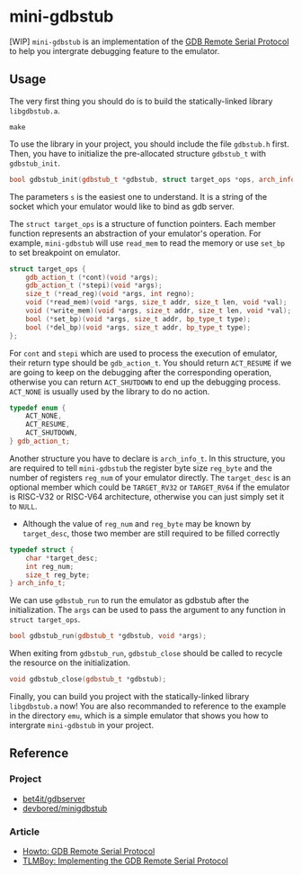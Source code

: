 # mini-gdbstub

[WIP] `mini-gdbstub` is an implementation of the
[GDB Remote Serial Protocol](https://sourceware.org/gdb/onlinedocs/gdb/Remote-Protocol.html)
to help you intergrate debugging feature to the emulator.

## Usage

The very first thing you should do is to build the statically-linked library `libgdbstub.a`.
```
make
```

To use the library in your project, you should include the file `gdbstub.h` first.
Then, you have to initialize the pre-allocated structure `gdbstub_t` with `gdbstub_init`.

```cpp
bool gdbstub_init(gdbstub_t *gdbstub, struct target_ops *ops, arch_info_t arch, char *s);
```

The parameters `s` is the easiest one to understand. It is a string of the socket
which your emulator would like to bind as gdb server.

The `struct target_ops` is a structure of function pointers. Each member function represents an
abstraction of your emulator's operation. For example, `mini-gdbstub` will use `read_mem` to
read the memory or use `set_bp` to set breakpoint on emulator.

```cpp
struct target_ops {
    gdb_action_t (*cont)(void *args);
    gdb_action_t (*stepi)(void *args);
    size_t (*read_reg)(void *args, int regno);
    void (*read_mem)(void *args, size_t addr, size_t len, void *val);
    void (*write_mem)(void *args, size_t addr, size_t len, void *val);
    bool (*set_bp)(void *args, size_t addr, bp_type_t type);
    bool (*del_bp)(void *args, size_t addr, bp_type_t type);
};
```

For `cont` and `stepi` which are used to process the execution of emulator, their return type
should be `gdb_action_t`. You should return `ACT_RESUME` if we are going to keep on the
debugging after the corresponding operation, otherwise you can return `ACT_SHUTDOWN` to end
up the debugging process. `ACT_NONE` is usually used by the library to do no action.

```cpp
typedef enum {
    ACT_NONE,
    ACT_RESUME,
    ACT_SHUTDOWN,
} gdb_action_t;
```

Another structure you have to declare is `arch_info_t`. In this structure, you are required
to tell `mini-gdbstub` the register byte size `reg_byte` and the number of registers `reg_num`
of your emulator directly. The `target_desc` is an optional member which could be
`TARGET_RV32` or `TARGET_RV64` if the emulator is RISC-V32 or RISC-V64 architecture, otherwise
you can just simply set it to `NULL`.
* Although the value of `reg_num` and `reg_byte` may be known by `target_desc`, those
two member are still required to be filled correctly

```cpp
typedef struct {
    char *target_desc;
    int reg_num;
    size_t reg_byte;
} arch_info_t;
```

We can use `gdbstub_run` to run the emulator as gdbstub after the initialization. The `args`
can be used to pass the argument to any function in `struct target_ops`.

```cpp
bool gdbstub_run(gdbstub_t *gdbstub, void *args);
```

When exiting from `gdbstub_run`, `gdbstub_close` should be called to recycle the resource on
the initialization.

```cpp
void gdbstub_close(gdbstub_t *gdbstub);
```

Finally, you can build you project with the statically-linked library `libgdbstub.a` now!
You are also recommanded to reference to the example in the directory `emu`, which is a simple
emulator that shows you how to intergrate `mini-gdbstub` in your project.

## Reference
### Project
* [bet4it/gdbserver](https://github.com/bet4it/gdbserver)
* [devbored/minigdbstub](https://github.com/devbored/minigdbstub)
### Article
* [Howto: GDB Remote Serial Protocol](https://www.embecosm.com/appnotes/ean4/embecosm-howto-rsp-server-ean4-issue-2.html)
* [TLMBoy: Implementing the GDB Remote Serial Protocol](https://www.chciken.com/tlmboy/2022/04/03/gdb-z80.html)

